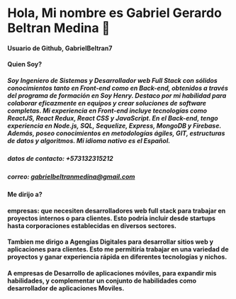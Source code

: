 # Hola, Mi nombre es Gabriel Gerardo Beltran Medina 👋
#### Usuario de Github, GabrielBeltran7

#### Quien Soy?

##### Soy Ingeniero de Sistemas y Desarrollador web Full Stack con sólidos conocimientos tanto en Front-end como en Back-end, obtenidos a través del programa de formación en Soy Henry. Destaco por mi habilidad para colaborar eficazmente en equipos y crear soluciones de software completas. Mi experiencia en Front-end incluye tecnologías como ReactJS, React Redux, React CSS y JavaScript. En el Back-end, tengo experiencia en Node.js, SQL, Sequelize, Express, MongoDB y Firebase. Además, poseo conocimientos en metodologías ágiles, GIT, estructuras de datos y algoritmos. Mi idioma nativo es el Español.
##### datos de contacto: +573132315212
##### correo: gabrielbeltranmedina@gmail.com

#### Me dirijo a?
#### empresas:  que necesiten desarrolladores web full stack para trabajar en proyectos internos o para clientes. Esto podría incluir desde startups hasta corporaciones establecidas en diversos sectores.
#### Tambien me dirigo a Agengias Digitales para desarrollar sitios web y aplicaciones para clientes. Esto me permitiría trabajar en una variedad de proyectos y ganar experiencia rápida en diferentes tecnologías y nichos.
#### A empresas de Desarrollo de aplicaciones móviles, para expandir mis habilidades, y complementar un conjunto de habilidades como desarrollador de aplicaciones Moviles.

<!--
**GabrielBeltran7/GabrielBeltran7** is a ✨ _special_ ✨ repository because its `README.md` (this file) appears on your GitHub profile.

Here are some ideas to get you started:

- 🔭 I’m currently working on ...
- 🌱 I’m currently learning ...
- 👯 I’m looking to collaborate on ...
- 🤔 I’m looking for help with ...
- 💬 Ask me about ...
- 📫 How to reach me: ...
- 😄 Pronouns: ...
- ⚡ Fun fact: ...
-->
